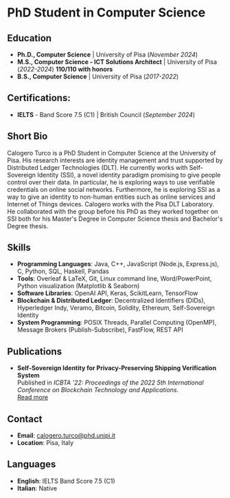 # PhD Student in Computer Science  

## Education  
- **Ph.D., Computer Science** | University of Pisa (_November 2024_)  
- **M.S., Computer Science - ICT Solutions Architect** | University of Pisa (_2022-2024_) **110/110 with honors**  
- **B.S., Computer Science** | University of Pisa (_2017-2022_)  

## Certifications:
- **IELTS** - Band Score 7.5 (C1) | British Council (_September 2024_) 

## Short Bio  
Calogero Turco is a PhD  Student in Computer Science at the University of Pisa. His research interests are identity management and trust supported by Distributed Ledger Technologies (DLT). He currently works with Self-Sovereign Identity (SSI), a novel identity paradigm promising to give people control over their data. In particular, he is exploring ways to use verifiable credentials on online social networks. Furthermore, he is exploring SSI as a way to give an identity to non-human entities such as online services and Internet of Things devices. Calogero works with the Pisa DLT Laboratory. He collaborated with the group before his PhD as they worked together on SSI both for his Master's Degree in Computer Science thesis and Bachelor's Degree thesis.  
 
## Skills  
- **Programming Languages**: Java, C++, JavaScript (Node.js, Express.js), C, Python, SQL, Haskell, Pandas  
- **Tools**: Overleaf & LaTeX, Git, Linux command line, Word/PowerPoint, Python visualization (Matplotlib & Seaborn)  
- **Software Libraries**: OpenAI API, Keras, ScikitLearn, TensorFlow  
- **Blockchain & Distributed Ledger**: Decentralized Identifiers (DIDs), Hyperledger Indy, Veramo, Bitcoin, Solidity, Ethereum, Self-Sovereign Identity  
- **System Programming**: POSIX Threads, Parallel Computing (OpenMP), Message Brokers (Publish-Subscribe), FastFlow, REST API  

## Publications  
- **Self-Sovereign Identity for Privacy-Preserving Shipping Verification System**  
  Published in *ICBTA '22: Proceedings of the 2022 5th International Conference on Blockchain Technology and Applications*.  
  [Read more](https://dl.acm.org/doi/abs/10.1145/3581971.3581992)  

## Contact  
- **Email**: [calogero.turco@phd.unipi.it](mailto:calogero.turco@phd.unipi.it)
- **Location**: Pisa, Italy  

## Languages  
- **English**: IELTS Band Score 7.5 (C1)  
- **Italian**: Native  
